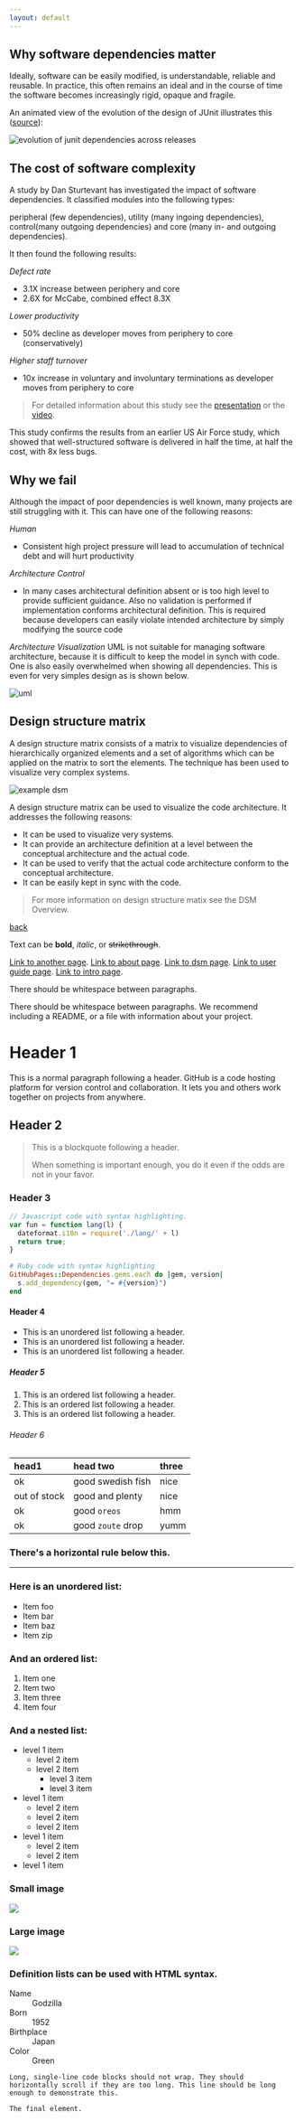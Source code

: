 ```yaml
---
layout: default
---
```


## Why software dependencies matter

Ideally, software can be easily modified, is understandable, reliable and reusable. 
In practice, this often remains an ideal and in the course of time the software becomes increasingly rigid, 
opaque and fragile. 

An animated view of the evolution of the design of JUnit illustrates this ([source](http://edmundkirwan.com/general/junit.html)):

![evolution of junit dependencies across releases](https://dsmsuite.github.io/assets/img/index/nunit.gif "evolution of junit dependencies across releases")

## The cost of software complexity
A study by Dan Sturtevant has investigated the impact of software dependencies. It classified modules into the following types:

peripheral (few dependencies), utility (many ingoing dependencies), control(many outgoing dependencies) and core (many in- and outgoing dependencies).

It then found the following results:

*Defect rate*
* 3.1X increase between periphery and core
* 2.6X for McCabe, combined effect 8.3X

*Lower productivity* 
* 50% decline as developer moves from periphery to core (conservatively) 

*Higher staff turnover*
* 10x increase in voluntary and involuntary terminations as developer moves from periphery to core

> For detailed information about this study see the [presentation](https://sdm.mit.edu/news/news_articles/webinar_050613/sturtevant_050613.pdf) 
> or the [video](https://www.youtube.com/watch?v=tO4OinbOWaE).

This study confirms the results from an earlier US Air Force study, which showed that well-structured software 
is delivered in half the time, at half the cost, with 8x less bugs. 

## Why we fail

Although the impact of poor dependencies is well known, many projects are still struggling with it.
This can have one of the following reasons:

*Human*
* Consistent high project pressure will lead to accumulation of technical debt and will hurt productivity

*Architecture Control*
* In many cases architectural definition absent or is too high level to provide sufficient guidance. Also no validation is performed if implementation conforms architectural definition. 
This is required because developers can easily violate intended architecture by simply modifying the source code

*Architecture Visualization*
UML is not suitable for managing software architecture, because it is difficult to keep the model in synch with code. One is also easily overwhelmed when showing all dependencies. 
This is even for very simples design as is shown below.

![uml](https://dsmsuite.github.io/assets/img/index/uml.gif "uml")
	
## Design structure matrix

A design structure matrix consists of a matrix to visualize dependencies of hierarchically organized elements and a set of algorithms which can be applied on the matrix to sort the elements.
The technique has been used to visualize very complex systems.

![example dsm](https://dsmsuite.github.io/assets/img/index/dsm_example.png "example dsm")

A design structure matrix can be used to visualize the code architecture. It addresses the following reasons:
* It can be used to visualize very systems.
* It can provide an architecture definition at a level between the conceptual architecture and the actual code.
* It can be used to verify that the actual code architecture conform  to the conceptual architecture.
* It can be easily kept in sync with the code.

> For more information on design structure matix see the DSM Overview.

[back](./)

Text can be **bold**, _italic_, or ~~strikethrough~~.

[Link to another page](another-page).
[Link to about page](about).
[Link to dsm page](dsm_overview).
[Link to user guide page](user_guide).
[Link to intro page](introduction).

There should be whitespace between paragraphs.

There should be whitespace between paragraphs. We recommend including a README, or a file with information about your project.

# [](#header-1)Header 1

This is a normal paragraph following a header. GitHub is a code hosting platform for version control and collaboration. It lets you and others work together on projects from anywhere.

## [](#header-2)Header 2

> This is a blockquote following a header.
>
> When something is important enough, you do it even if the odds are not in your favor.

### [](#header-3)Header 3

```js
// Javascript code with syntax highlighting.
var fun = function lang(l) {
  dateformat.i18n = require('./lang/' + l)
  return true;
}
```

```ruby
# Ruby code with syntax highlighting
GitHubPages::Dependencies.gems.each do |gem, version|
  s.add_dependency(gem, "= #{version}")
end
```

#### [](#header-4)Header 4

*   This is an unordered list following a header.
*   This is an unordered list following a header.
*   This is an unordered list following a header.

##### [](#header-5)Header 5

1.  This is an ordered list following a header.
2.  This is an ordered list following a header.
3.  This is an ordered list following a header.

###### [](#header-6)Header 6

| head1        | head two          | three |
|:-------------|:------------------|:------|
| ok           | good swedish fish | nice  |
| out of stock | good and plenty   | nice  |
| ok           | good `oreos`      | hmm   |
| ok           | good `zoute` drop | yumm  |

### There's a horizontal rule below this.

* * *

### Here is an unordered list:

*   Item foo
*   Item bar
*   Item baz
*   Item zip

### And an ordered list:

1.  Item one
1.  Item two
1.  Item three
1.  Item four

### And a nested list:

- level 1 item
  - level 2 item
  - level 2 item
    - level 3 item
    - level 3 item
- level 1 item
  - level 2 item
  - level 2 item
  - level 2 item
- level 1 item
  - level 2 item
  - level 2 item
- level 1 item

### Small image

![](https://assets-cdn.github.com/images/icons/emoji/octocat.png)

### Large image

![](https://guides.github.com/activities/hello-world/branching.png)


### Definition lists can be used with HTML syntax.

<dl>
<dt>Name</dt>
<dd>Godzilla</dd>
<dt>Born</dt>
<dd>1952</dd>
<dt>Birthplace</dt>
<dd>Japan</dd>
<dt>Color</dt>
<dd>Green</dd>
</dl>

```
Long, single-line code blocks should not wrap. They should horizontally scroll if they are too long. This line should be long enough to demonstrate this.
```

```
The final element.
```
